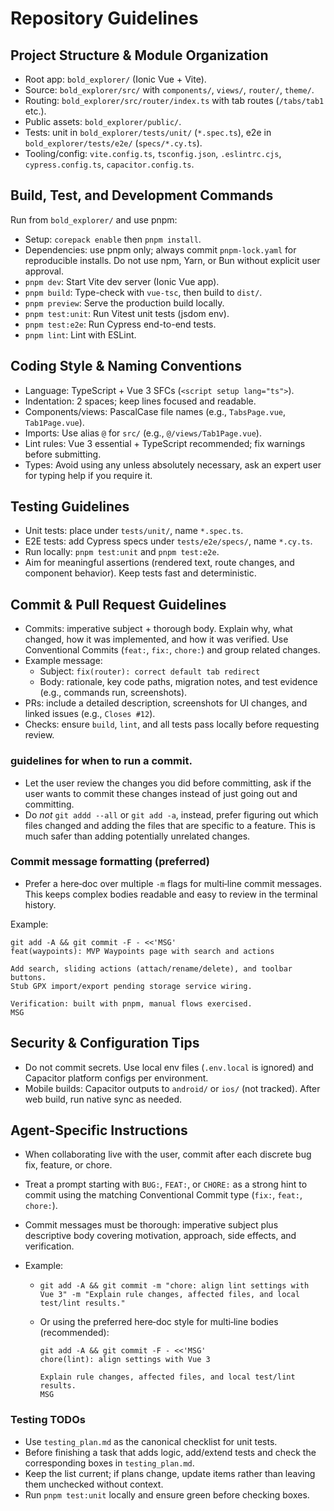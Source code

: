 # Repository Guidelines

## Project Structure & Module Organization

- Root app: `bold_explorer/` (Ionic Vue + Vite).
- Source: `bold_explorer/src/` with `components/`, `views/`, `router/`, `theme/`.
- Routing: `bold_explorer/src/router/index.ts` with tab routes (`/tabs/tab1` etc.).
- Public assets: `bold_explorer/public/`.
- Tests: unit in `bold_explorer/tests/unit/` (`*.spec.ts`), e2e in `bold_explorer/tests/e2e/` (`specs/*.cy.ts`).
- Tooling/config: `vite.config.ts`, `tsconfig.json`, `.eslintrc.cjs`, `cypress.config.ts`, `capacitor.config.ts`.

## Build, Test, and Development Commands

Run from `bold_explorer/` and use pnpm:

- Setup: `corepack enable` then `pnpm install`.
- Dependencies: use pnpm only; always commit `pnpm-lock.yaml` for reproducible installs. Do not use npm, Yarn, or Bun without explicit user approval.
- `pnpm dev`: Start Vite dev server (Ionic Vue app).
- `pnpm build`: Type-check with `vue-tsc`, then build to `dist/`.
- `pnpm preview`: Serve the production build locally.
- `pnpm test:unit`: Run Vitest unit tests (jsdom env).
- `pnpm test:e2e`: Run Cypress end-to-end tests.
- `pnpm lint`: Lint with ESLint.

## Coding Style & Naming Conventions

- Language: TypeScript + Vue 3 SFCs (`<script setup lang="ts">`).
- Indentation: 2 spaces; keep lines focused and readable.
- Components/views: PascalCase file names (e.g., `TabsPage.vue`, `Tab1Page.vue`).
- Imports: Use alias `@` for `src/` (e.g., `@/views/Tab1Page.vue`).
- Lint rules: Vue 3 essential + TypeScript recommended; fix warnings before submitting.
- Types: Avoid using any unless absolutely necessary, ask an expert user for typing help if you require it.

## Testing Guidelines

- Unit tests: place under `tests/unit/`, name `*.spec.ts`.
- E2E tests: add Cypress specs under `tests/e2e/specs/`, name `*.cy.ts`.
- Run locally: `pnpm test:unit` and `pnpm test:e2e`.
- Aim for meaningful assertions (rendered text, route changes, and component behavior). Keep tests fast and deterministic.

## Commit & Pull Request Guidelines

- Commits: imperative subject + thorough body. Explain why, what changed, how it was implemented, and how it was verified. Use Conventional Commits (`feat:`, `fix:`, `chore:`) and group related changes.
- Example message:
  - Subject: `fix(router): correct default tab redirect`
  - Body: rationale, key code paths, migration notes, and test evidence (e.g., commands run, screenshots).
- PRs: include a detailed description, screenshots for UI changes, and linked issues (e.g., `Closes #12`).
- Checks: ensure `build`, `lint`, and all tests pass locally before requesting review.

### guidelines for when to run a commit.

- Let the user review the changes you did before committing, ask if the user wants to commit these changes instead of just going out and committing.
- Do _not_ `git addd --all` or `git add -a`, instead, prefer figuring out which files changed and adding the files that are specific to a feature. This is much safer than adding potentially unrelated changes.

### Commit message formatting (preferred)

- Prefer a here‑doc over multiple `-m` flags for multi‑line commit messages. This keeps complex bodies readable and easy to review in the terminal history.

Example:

```
git add -A && git commit -F - <<'MSG'
feat(waypoints): MVP Waypoints page with search and actions

Add search, sliding actions (attach/rename/delete), and toolbar buttons.
Stub GPX import/export pending storage service wiring.

Verification: built with pnpm, manual flows exercised.
MSG
```

## Security & Configuration Tips

- Do not commit secrets. Use local env files (`.env.local` is ignored) and Capacitor platform configs per environment.
- Mobile builds: Capacitor outputs to `android/` or `ios/` (not tracked). After web build, run native sync as needed.

## Agent-Specific Instructions

- When collaborating live with the user, commit after each discrete bug fix, feature, or chore.
- Treat a prompt starting with `BUG:`, `FEAT:`, or `CHORE:` as a strong hint to commit using the matching Conventional Commit type (`fix:`, `feat:`, `chore:`).
- Commit messages must be thorough: imperative subject plus descriptive body covering motivation, approach, side effects, and verification.
- Example:

  - `git add -A && git commit -m "chore: align lint settings with Vue 3" -m "Explain rule changes, affected files, and local test/lint results."`
  - Or using the preferred here‑doc style for multi‑line bodies (recommended):

    ```
    git add -A && git commit -F - <<'MSG'
    chore(lint): align settings with Vue 3

    Explain rule changes, affected files, and local test/lint results.
    MSG
    ```

### Testing TODOs

- Use `testing_plan.md` as the canonical checklist for unit tests.
- Before finishing a task that adds logic, add/extend tests and check the corresponding boxes in `testing_plan.md`.
- Keep the list current; if plans change, update items rather than leaving them unchecked without context.
- Run `pnpm test:unit` locally and ensure green before checking boxes.
